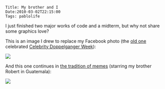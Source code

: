     Title: My brother and I
    Date:2010-03-02T22:15:00
    Tags: pablolife

I just finished two major works of code and a midterm, but why not share some
graphics love?

This is  an image I drew to replace my Facebook photo (the [old one][1]
celebrated [Celebrity Doppelganger Week][2]):

[![][3]][4]

And this one continues in [the tradition of memes][5] (starring my brother
Robert in Guatemala):

[![][6]][7]


   [1]: http://photos-g.ak.fbcdn.net/hphotos-ak-snc3/hs165.snc3/19254_612467388291_1010423_35084194_2234089_n.jpg

   [2]: http://www.guardian.co.uk/media/pda/2010/feb/03/digital-media-facebook-doppelganger-week

   [3]: http://2.bp.blogspot.com/_3ys1dwfzc2w/S43_nt1YZXI/AAAAAAAAACA/huPhXD1aiBk/s400/CartoonPaul.png

   [4]: http://2.bp.blogspot.com/_3ys1dwfzc2w/S43_nt1YZXI/AAAAAAAAACA/huPhXD1aiBk/s1600-h/CartoonPaul.png

   [5]: http://knowyourmeme.com/memes/at-first-i-was-like

   [6]: http://2.bp.blogspot.com/_3ys1dwfzc2w/S43_3rEY3DI/AAAAAAAAACI/FU2C4mdGfsI/s400/robertFirstThen.png

   [7]: http://2.bp.blogspot.com/_3ys1dwfzc2w/S43_3rEY3DI/AAAAAAAAACI/FU2C4mdGfsI/s1600-h/robertFirstThen.png
